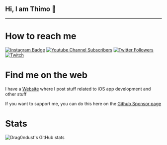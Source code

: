 ## Hi, I am Thimo 👋
---
# How to reach me
[![Instagram Badge](https://img.shields.io/badge/-drag0ndust-grey?style=for-the-badge&logo=instagram&logoColor=white&link=https://instagram.com/drag0ndust/)](https://instagram.com/drag0ndust)
[![Youtube Channel Subscribers](https://img.shields.io/youtube/channel/subscribers/UCzB8H97GhlBy55nkMIgyEBg?logo=youtube&logoColor=red&style=for-the-badge)](https://www.youtube.com/user/drag0ndust)
[![Twitter Followers](https://img.shields.io/twitter/follow/drag0ndust?logo=twitter&style=for-the-badge)](https://twitter.com/drag0ndust)
[![Twitch](https://img.shields.io/twitch/status/drag0ndust?logo=twitch&style=for-the-badge)](https://twitch.tv/drag0ndust)

# Find me on the web
I have a [Website](https://www.tb-it-solutions.de) where I post stuff related to iOS app development and other stuff

If you want to support me, you can do this here on the [Github Sponsor page](https://github.com/sponsors/Drag0ndust)

# Stats
![Drag0ndust's GitHub stats](https://github-readme-stats.vercel.app/api?username=drag0ndust&show_icons=true&theme=gruvbox)

